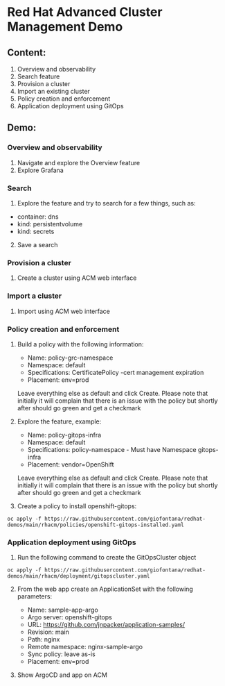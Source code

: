 # Red Hat Advanced Cluster Management Demo

## Content:

1. Overview and observability
2. Search feature
3. Provision a cluster
4. Import an existing cluster
5. Policy creation and enforcement
6. Application deployment using GitOps

## Demo:

### Overview and observability

1. Navigate and explore the Overview feature
2. Explore Grafana

### Search

1. Explore the feature and try to search for a few things, such as:
- container: dns
- kind: persistentvolume
- kind: secrets

2. Save a search

### Provision a cluster

1. Create a cluster using ACM web interface

### Import a cluster

1. Import using ACM web interface

### Policy creation and enforcement

1. Build a policy with the following information:
    - Name: policy-grc-namespace
    - Namespace: default
    - Specifications: CertificatePolicy -cert management expiration
    - Placement: env=prod

    Leave everything else as default and click Create. Please note that initially it will complain that there is an issue with the policy but shortly after should go green and get a checkmark

2. Explore the feature, example:
    - Name: policy-gitops-infra
    - Namespace: default
    - Specifications: policy-namespace - Must have Namespace gitops-infra
    - Placement: vendor=OpenShift

    Leave everything else as default and click Create. Please note that initially it will complain that there is an issue with the policy but shortly after should go green and get a checkmark

3. Create a policy to install openshift-gitops:

```
oc apply -f https://raw.githubusercontent.com/giofontana/redhat-demos/main/rhacm/policies/openshift-gitops-installed.yaml
```

### Application deployment using GitOps

1. Run the following command to create the GitOpsCluster object

```
oc apply -f https://raw.githubusercontent.com/giofontana/redhat-demos/main/rhacm/deployment/gitopscluster.yaml
```

2. From the web app create an ApplicationSet with the following parameters:
    - Name: sample-app-argo
    - Argo server: openshift-gitops
    - URL: https://github.com/jnpacker/application-samples/
    - Revision: main
    - Path: nginx
    - Remote namespace: nginx-sample-argo
    - Sync policy: leave as-is
    - Placement: env=prod

3. Show ArgoCD and app on ACM
